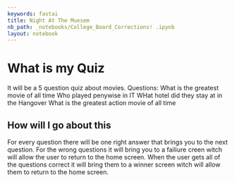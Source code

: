```yaml
---
keywords: fastai
title: Night At The Muesem 
nb_path: _notebooks/College_Board_Corrections! .ipynb
layout: notebook
---
```


<!--
#################################################
### THIS FILE WAS AUTOGENERATED! DO NOT EDIT! ###
#################################################
# file to edit: _notebooks/College_Board_Corrections! .ipynb
-->

<div class="container" id="notebook-container">
        
<div class="cell border-box-sizing text_cell rendered"><div class="inner_cell">
<div class="text_cell_render border-box-sizing rendered_html">
<h1 id="What-is-my-Quiz">What is my Quiz<a class="anchor-link" href="#What-is-my-Quiz"> </a></h1><p>It will be a 5 question quiz about movies.
Questions:
What is the greatest movie of all time
Who played penywise in IT
WHat hotel did they stay at in the Hangover
What is the greatest action movie of all time</p>

</div>
</div>
</div>
<div class="cell border-box-sizing text_cell rendered"><div class="inner_cell">
<div class="text_cell_render border-box-sizing rendered_html">
<h2 id="How-will-I-go-about-this">How will I go about this<a class="anchor-link" href="#How-will-I-go-about-this"> </a></h2><p>For every question there will be one right answer that brings you to the next question. For the wrong questions it will bring you to a failiure creen witch will allow the user to return to the home screen. When the user gets all of the questions correct it will bring them to a winner screen witch will allow them to return to the home screen.</p>

</div>
</div>
</div>
</div>
 

